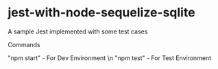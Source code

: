 # jest-with-node-sequelize-sqlite
A sample Jest implemented with some test cases 


Commands


"npm start" - For Dev Environment \n
"npm test" - For Test Environment
